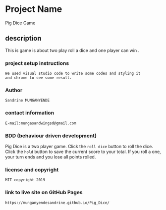 # Project Name

Pig Dice Game

## description

This is game is about two play roll a dice and one player can win .

### project setup instructions
```
We used visual studio code to write some codes and styling it
and chrome to see some result.
```


### Author
```
Sandrine MUNGANYENDE
```
### contact information
```
E-mail:mungasandwingsd@gmail.com
```

### BDD (behaviour driven development)

Pig Dice is a two player game. Click the ```roll dice``` button to roll the dice. Click the ```hold``` button to save the current score to your total. If you roll a one, your turn ends and you lose all points rolled.




### license and copyright
```
MIT copyright 2019
```

### link to live site on GitHub Pages

```https://munganyendesandrine.github.io/Pig_Dice/```